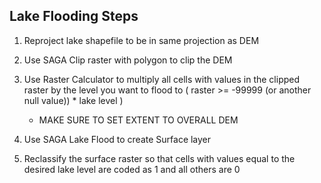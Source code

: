 ## Lake Flooding Steps

1.  Reproject lake shapefile to be in same projection as DEM

2.  Use SAGA Clip raster with polygon to clip the DEM

3.  Use Raster Calculator to multiply all cells with values in the clipped raster by the level you want to flood to ( raster \>= -99999 (or another null value)) \* lake level )

    -   MAKE SURE TO SET EXTENT TO OVERALL DEM

4.  Use SAGA Lake Flood to create Surface layer

5.  Reclassify the surface raster so that cells with values equal to the desired lake level are coded as 1 and all others are 0
